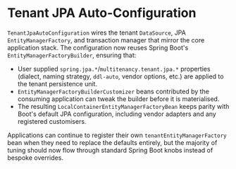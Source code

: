 # Tenant JPA Auto-Configuration

`TenantJpaAutoConfiguration` wires the tenant `DataSource`, JPA `EntityManagerFactory`, and
transaction manager that mirror the core application stack. The configuration now reuses Spring
Boot's `EntityManagerFactoryBuilder`, ensuring that:

* User supplied `spring.jpa.*`/`multitenancy.tenant.jpa.*` properties (dialect, naming strategy,
  `ddl-auto`, vendor options, etc.) are applied to the tenant persistence unit.
* `EntityManagerFactoryBuilderCustomizer` beans contributed by the consuming application can
  tweak the builder before it is materialised.
* The resulting `LocalContainerEntityManagerFactoryBean` keeps parity with Boot's default JPA
  configuration, including vendor adapters and any registered customisers.

Applications can continue to register their own `tenantEntityManagerFactory` bean when they need
to replace the defaults entirely, but the majority of tuning should now flow through standard
Spring Boot knobs instead of bespoke overrides.
